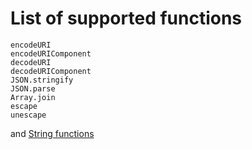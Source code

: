 # List of supported functions

```
encodeURI
encodeURIComponent
decodeURI
decodeURIComponent
JSON.stringify
JSON.parse
Array.join
escape
unescape
```

and [String functions](https://developer.mozilla.org/en/docs/Web/JavaScript/Reference/Global_Objects/String)
